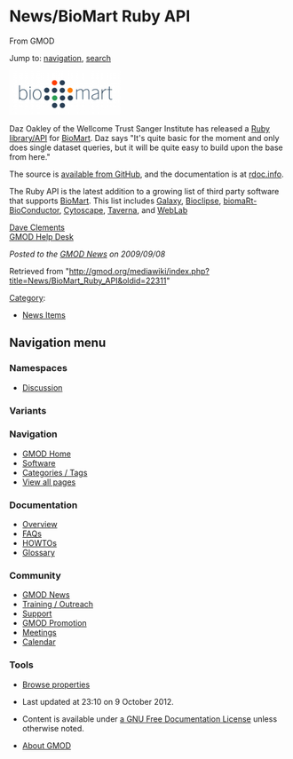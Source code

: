 <div id="mw-page-base" class="noprint">

</div>

<div id="mw-head-base" class="noprint">

</div>

<div id="content" class="mw-body" role="main">

<span id="top"></span>

<div id="mw-js-message" style="display:none;">

</div>



# <span dir="auto">News/BioMart Ruby API</span>

<div id="bodyContent">

<div id="siteSub">

From GMOD

</div>

<div id="contentSub">

</div>

<div id="jump-to-nav" class="mw-jump">

Jump to: [navigation](#mw-navigation), [search](#p-search)

</div>

<div id="mw-content-text" class="mw-content-ltr" lang="en" dir="ltr">

<div class="floatright">

<a href="http://github.com/dazoakley/biomart/" rel="nofollow"
title="BioMart Ruby API"><img
src="https://raw.githubusercontent.com/GMOD/gmod.github.io/main/mediawiki/images/thumb/a/a4/Biomart250.png/200px-Biomart250.png"
srcset="https://raw.githubusercontent.com/GMOD/gmod.github.io/main/mediawiki/images/a/a4/Biomart250.png 1.5x, https://raw.githubusercontent.com/GMOD/gmod.github.io/main/mediawiki/images/a/a4/Biomart250.png 2x"
width="200" height="79" alt="BioMart Ruby API" /></a>

</div>

Daz Oakley of the Wellcome Trust Sanger Institute has released a
<a href="http://github.com/dazoakley/biomart/" class="external text"
rel="nofollow">Ruby library/API</a> for [BioMart](../BioMart "BioMart").
Daz says "It's quite basic for the moment and only does single dataset
queries, but it will be quite easy to build upon the base from here."

The source is
<a href="http://github.com/dazoakley/biomart" class="external text"
rel="nofollow">available from GitHub</a>, and the documentation is at
<a href="http://rdoc.info/projects/dazoakley/biomart"
class="external text" rel="nofollow">rdoc.info</a>.

The Ruby API is the latest addition to a growing list of third party
software that supports [BioMart](../BioMart "BioMart"). This list
includes [Galaxy](../Galaxy.1 "Galaxy"),
<a href="http://www.bioclipse.net/" class="external text"
rel="nofollow">Bioclipse</a>, <a
href="http://bioconductor.org/packages/release/bioc/html/biomaRt.html"
class="external text" rel="nofollow">biomaRt-BioConductor</a>,
<a href="http://www.cytoscape.org/" class="external text"
rel="nofollow">Cytoscape</a>,
<a href="http://www.mygrid.org.uk/" class="external text"
rel="nofollow">Taverna</a>, and
<a href="http://weblab.cbi.pku.edu.cn/" class="external text"
rel="nofollow">WebLab</a>

[Dave Clements](../User%3AClements "User%3AClements")  
[GMOD Help Desk](../GMOD_Help_Desk "GMOD Help Desk")

  

<div class="newsfooter">

*Posted to the [GMOD News](../GMOD_News "GMOD News") on 2009/09/08*

</div>

</div>

<div class="printfooter">

Retrieved from
"<http://gmod.org/mediawiki/index.php?title=News/BioMart_Ruby_API&oldid=22311>"

</div>

<div id="catlinks" class="catlinks">

<div id="mw-normal-catlinks" class="mw-normal-catlinks">

[Category](../Special%3ACategories "Special%3ACategories"):

- [News Items](../Category%3ANews_Items "Category%3ANews Items")

</div>

</div>

<div class="visualClear">

</div>

</div>

</div>

<div id="mw-navigation">

## Navigation menu

<div id="mw-head">



<div id="left-navigation">

<div id="p-namespaces" class="vectorTabs" role="navigation"
aria-labelledby="p-namespaces-label">

### Namespaces


- <span id="ca-talk"><a
  href="http://gmod.org/mediawiki/index.php?title=Talk:News/BioMart_Ruby_API&amp;action=edit&amp;redlink=1"
  accesskey="t"
  title="Discussion about the content page [t]">Discussion</a></span>

</div>

<div id="p-variants" class="vectorMenu emptyPortlet" role="navigation"
aria-labelledby="p-variants-label">

### 

### Variants[](#)

<div class="menu">

</div>

</div>

</div>





</div>

</div>

</div>

<div id="mw-panel">

<div id="p-logo" role="banner">

<a href="../Main_Page"
style="background-image: url(../../images/GMOD-cogs.png);"
title="Visit the main page"></a>

</div>

<div id="p-Navigation" class="portal" role="navigation"
aria-labelledby="p-Navigation-label">

### Navigation

<div class="body">

- <span id="n-GMOD-Home">[GMOD Home](../Main_Page)</span>
- <span id="n-Software">[Software](../GMOD_Components)</span>
- <span id="n-Categories-.2F-Tags">[Categories /
  Tags](../Categories)</span>
- <span id="n-View-all-pages">[View all
  pages](../Special:AllPages)</span>

</div>

</div>

<div id="p-Documentation" class="portal" role="navigation"
aria-labelledby="p-Documentation-label">

### Documentation

<div class="body">

- <span id="n-Overview">[Overview](../Overview)</span>
- <span id="n-FAQs">[FAQs](../Category%3AFAQ)</span>
- <span id="n-HOWTOs">[HOWTOs](../Category%3AHOWTO)</span>
- <span id="n-Glossary">[Glossary](../Glossary)</span>

</div>

</div>

<div id="p-Community" class="portal" role="navigation"
aria-labelledby="p-Community-label">

### Community

<div class="body">

- <span id="n-GMOD-News">[GMOD News](../GMOD_News)</span>
- <span id="n-Training-.2F-Outreach">[Training /
  Outreach](../Training_and_Outreach)</span>
- <span id="n-Support">[Support](../Support)</span>
- <span id="n-GMOD-Promotion">[GMOD Promotion](../GMOD_Promotion)</span>
- <span id="n-Meetings">[Meetings](../Meetings)</span>
- <span id="n-Calendar">[Calendar](../Calendar)</span>

</div>

</div>

<div id="p-tb" class="portal" role="navigation"
aria-labelledby="p-tb-label">

### Tools

<div class="body">


- <span id="t-smwbrowselink"><a href="../Special%3ABrowse/News-2FBioMart_Ruby_API"
  rel="smw-browse">Browse properties</a></span>


</div>

</div>

</div>

</div>

<div id="footer" role="contentinfo">

- <span id="footer-info-lastmod">Last updated at 23:10 on 9 October
  2012.</span>
<!-- - <span id="footer-info-viewcount">7,449 page views.</span> -->
- <span id="footer-info-copyright">Content is available under
  <a href="http://www.gnu.org/licenses/fdl-1.3.html" class="external"
  rel="nofollow">a GNU Free Documentation License</a> unless otherwise
  noted.</span>

<!-- -->

- <span id="footer-places-about">[About
  GMOD](../GMOD%3AAbout "GMOD%3AAbout")</span>

<!-- -->






</div>

